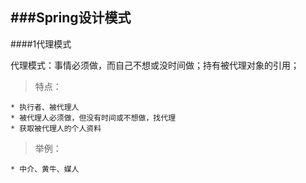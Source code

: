 ###Spring设计模式
---

####1代理模式
  
   代理模式：事情必须做，而自己不想或没时间做；持有被代理对象的引用；
>特点：

    * 执行者、被代理人
    * 被代理人必须做，但没有时间或不想做，找代理
    * 获取被代理人的个人资料
>举例：

    * 中介、黄牛、媒人
